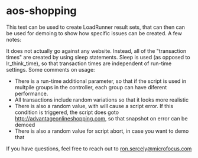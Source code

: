 # aos-shopping

This test can be used to create LoadRunner result sets, that can then can be used for demoing to show how specific issues can be created. A few notes:

It does not actually go against any website.
Instead, all of the "transaction times" are created by using sleep statements. 
Sleep is used (as opposed to lr_think_time), so that transaction times are independent of run-time settings. Some comments on usage:

* There is a run-time additional parameter, so that if the script is used in multpile groups in the controller, each group can have diferent performance.
* All transactions include random variations so that it looks more realistic
* There is also a random value, with will cause a script error. If this condition is triggered, the script does goto http://advantageonlineshopping.com, 
so that snapshot on error can be demoed
* There is also a random value for script abort, in case you want to demo that

If you have questions, feel free to reach out to ron.sercely@microfocus.com
